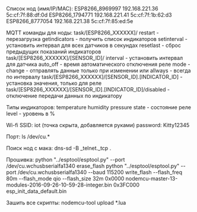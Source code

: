 Список нод (имя/IP/MAC):
    ESP8266_8969997     192.168.221.36    5c:cf:7f:88:df:0d
    ESP8266_1794771     192.168.221.41    5c:cf:7f:1b:62:d3
    ESP8266_8777054     192.168.221.38    5c:cf:7f:85:ed:5e

MQTT команды для ноды:
    task/[ESP8266_XXXXXX]/
        restart - перезагрузка
        getindicators - получить список индикаторов
        setinterval - установить интервал для всех датчиков в секундах
        resetlast - сброс предыдущих показаний индикаторов
    task/[ESP8266_XXXXXX]/[SENSOR_ID]/
        interval - установить интервал для датчика
        auto_off - время автоматического отключения реле
        mode - change - отправлять данные только при изменении или allways - всегда по интервалу
    task/[ESP8266_XXXXXX]/[SENSOR_ID].[INDICATOR_ID] - установка значения, только для реле
    task/[ESP8266_XXXXXX]/[SENSOR_ID].[INDICATOR_ID]/disabled - отключение передачи данных по индикатору

Типы индикаторов:
    temperature
    humidity
    pressure
    state - состояние реле
    level - уровень в %

Wi-fi
    SSID: iot (точка скрыта, добавляется руками)
    password: Kitty12345

Порт:
ls /dev/cu.*

Поиск нод с мака:
dns-sd -B _telnet._tcp .

Прошивка:
python "../esptool/esptool.py" --port /dev/cu.wchusbserialfa1340 erase_flash
python "../esptool/esptool.py" --port /dev/cu.wchusbserialfa1340 --baud 115200 write_flash --flash_freq 80m --flash_mode qio --flash_size 32m 0x0000 nodemcu-master-13-modules-2016-09-26-10-59-28-integer.bin 0x3FC000 esp_init_data_default.bin

Зашить все скрипты:
nodemcu-tool upload *.lua
